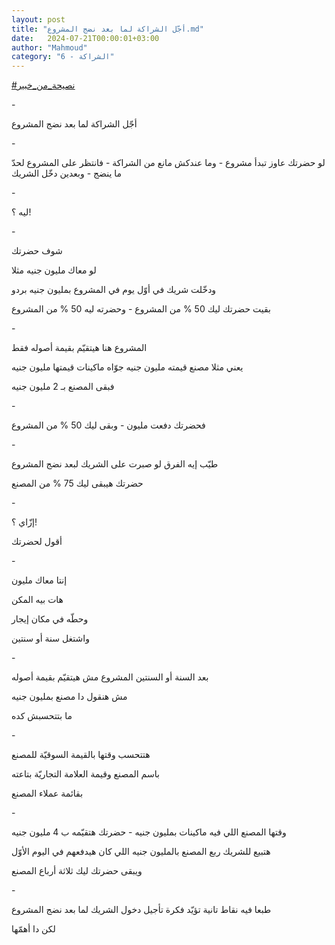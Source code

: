 ```yaml
---
layout: post
title: "أجّل الشراكة لما بعد نضج المشروع.md"
date:   2024-07-21T00:00:01+03:00
author: "Mahmoud"
category: "6 - الشراكة"
---
```

[<u>\#نصيحة_من_خبير</u>](https://www.facebook.com/hashtag/%D9%86%D8%B5%D9%8A%D8%AD%D8%A9_%D9%85%D9%86_%D8%AE%D8%A8%D9%8A%D8%B1?__eep__=6&__cft__%5b0%5d=AZVLY7HVHctsWlZ8qOquDb9SrL0xcf0EnpHjQGA-jEZL7bjn_grkXHar7GRmM0aFuqTPHImjBXU4dU6JJowTxjS8qN8nirpbHXPcBKUvw7UGjc1YsFO8Cad3ZHIsEK7wcMmgXdPWsd7CmhkFjg3srMtPYcX0wsBdQdZClR8ivsnAiw&__tn__=*NK-R)

\-

أجّل الشراكة لما بعد نضج المشروع

\-

لو حضرتك عاوز تبدأ مشروع - وما عندكش مانع من الشراكة -
فانتظر على المشروع لحدّ ما ينضج - وبعدين دخّل الشريك

\-

ليه ؟!

\-

شوف حضرتك

لو معاك مليون جنيه مثلا

ودخّلت شريك في أوّل يوم في المشروع بمليون جنيه بردو

بقيت حضرتك ليك 50 % من المشروع - وحضرته ليه 50 % من
المشروع

\-

المشروع هنا هيتقيّم بقيمة أصوله فقط

يعني مثلا مصنع قيمته مليون جنيه جوّاه ماكينات قيمتها
مليون جنيه

فبقى المصنع بـ 2 مليون جنيه

\-

فحضرتك دفعت مليون - وبقى ليك 50 % من المشروع

\-

طيّب إيه الفرق لو صبرت على الشريك لبعد نضج المشروع

حضرتك هيبقى ليك 75 % من المصنع

\-

إزّاي ؟!

أقول لحضرتك

\-

إنتا معاك مليون

هات بيه المكن

وحطّه في مكان إيجار

واشتغل سنة أو سنتين

\-

بعد السنة أو السنتين المشروع مش هيتقيّم بقيمة
أصوله

مش هنقول دا مصنع بمليون جنيه

ما بتتحسبش كده

\-

هتتحسب وقتها بالقيمة السوقيّة للمصنع

باسم المصنع وقيمة العلامة التجاريّة بتاعته

بقائمة عملاء المصنع

\-

وقتها المصنع اللي فيه ماكينات بمليون جنيه - حضرتك هتقيّمه
ب 4 مليون جنيه

هتبيع للشريك ربع المصنع بالمليون جنيه اللي كان هيدفعهم
في اليوم الأوّل

ويبقى حضرتك ليك ثلاثة أرباع المصنع

\-

طبعا فيه نقاط تانية تؤيّد فكرة تأجيل دخول الشريك لما بعد
نضج المشروع

لكن دا أهمّها

